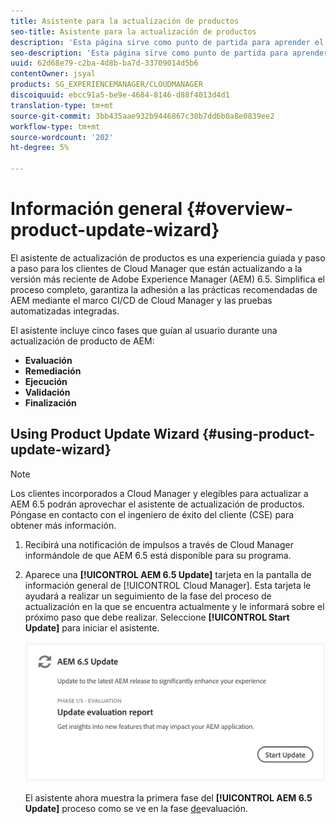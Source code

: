 ```yaml
---
title: Asistente para la actualización de productos
seo-title: Asistente para la actualización de productos
description: 'Esta página sirve como punto de partida para aprender el Asistente para actualización de productos. '
seo-description: 'Esta página sirve como punto de partida para aprender el Asistente para actualización de productos. '
uuid: 62d68e79-c2ba-4d8b-ba7d-33709014d5b6
contentOwner: jsyal
products: SG_EXPERIENCEMANAGER/CLOUDMANAGER
discoiquuid: ebcc91a5-be9e-4684-8146-d88f4013d4d1
translation-type: tm+mt
source-git-commit: 3bb435aae932b9446867c30b7dd6b0a8e0839ee2
workflow-type: tm+mt
source-wordcount: '202'
ht-degree: 5%

---
```



# Información general {#overview-product-update-wizard}

El asistente de actualización de productos es una experiencia guiada y paso a paso para los clientes de Cloud Manager que están actualizando a la versión más reciente de Adobe Experience Manager (AEM) 6.5. Simplifica el proceso completo, garantiza la adhesión a las prácticas recomendadas de AEM mediante el marco CI/CD de Cloud Manager y las pruebas automatizadas integradas.

El asistente incluye cinco fases que guían al usuario durante una actualización de producto de AEM:

* **Evaluación**
* **Remediación**
* **Ejecución**
* **Validación**
* **Finalización**


## Using Product Update Wizard {#using-product-update-wizard}

>[!NOTE]
>
>Los clientes incorporados a Cloud Manager y elegibles para actualizar a AEM 6.5 podrán aprovechar el asistente de actualización de productos. Póngase en contacto con el ingeniero de éxito del cliente (CSE) para obtener más información.

1. Recibirá una notificación de impulsos a través de Cloud Manager informándole de que AEM 6.5 está disponible para su programa.

1. Aparece una **[!UICONTROL AEM 6.5 Update]** tarjeta en la pantalla de información general de [!UICONTROL Cloud Manager]. Esta tarjeta le ayudará a realizar un seguimiento de la fase del proceso de actualización en la que se encuentra actualmente y le informará sobre el próximo paso que debe realizar. Seleccione **[!UICONTROL Start Update]** para iniciar el asistente.

   ![](assets/Start-Update.png)

   El asistente ahora muestra la primera fase del **[!UICONTROL AEM 6.5 Update]** proceso como se ve en la fase [de](evaluation.md)evaluación.
